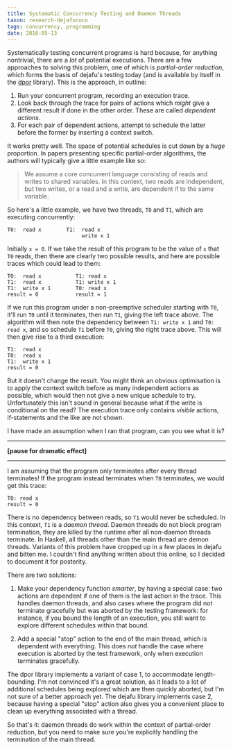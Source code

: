```yaml
---
title: Systematic Concurrency Testing and Daemon Threads
taxon: research-dejafucoco
tags: concurrency, programming
date: 2016-05-13
---
```


Systematically testing concurrent programs is hard because, for
anything nontrivial, there are a *lot* of potential executions. There
are a few approaches to solving this problem, one of which is
*partial-order reduction*, which forms the basis of dejafu's testing
today (and is available by itself in the [dpor][] library). This is
the approach, in outline:

1. Run your concurrent program, recording an execution trace.
2. Look back through the trace for pairs of actions which *might* give
   a different result if done in the other order. These are called
   *dependent actions*.
3. For each pair of dependent actions, attempt to schedule the latter
   before the former by inserting a context switch.

It works pretty well. The space of potential schedules is cut down by
a *huge* proportion. In papers presenting specific partial-order
algorithms, the authors will typically give a little example like so:

> We assume a core concurrent language consisting of reads and writes
> to shared variables. In this context, two reads are independent, but
> two writes, or a read and a write, are dependent if to the same
> variable.

So here's a little example, we have two threads, `T0` and `T1`, which
are executing concurrently:

~~~
T0:  read x        T1:  read x
                        write x 1
~~~

Initially `x = 0`. If we take the result of this program to be the
value of `x` that `T0` reads, then there are clearly two possible
results, and here are possible traces which could lead to them:

~~~
T0:  read x           T1: read x
T1:  read x           T1: write x 1
T1:  write x 1        T0: read x
result = 0            result = 1
~~~

If we run this program under a non-preemptive scheduler starting with
`T0`, it'll run `T0` until it terminates, then run `T1`, giving the
left trace above. The algorithm will then note the dependency between
`T1: write x 1` and `T0: read x`, and so schedule `T1` before `T0`,
giving the right trace above. This will then give rise to a third
execution:

~~~
T1:  read x
T0:  read x
T1:  write x 1
result = 0
~~~

But it doesn't change the result. You might think an obvious
optimisation is to apply the context switch before as many independent
actions as possible, which would then not give a new unique schedule
to try. Unfortunately this isn't sound in general because what if the
write is conditional on the read? The execution trace only contains
*visible* actions, if-statements and the like are not shown.

I have made an assumption when I ran that program, can you see what it
is?

- - -

**[pause for dramatic effect]**

- - -

I am assuming that the program only terminates after every thread
terminates! If the program instead terminates when `T0` terminates, we
would get this trace:

~~~
T0: read x
result = 0
~~~

There is no dependency between reads, so `T1` would never be
scheduled. In this context, `T1` is a *daemon thread*. Daemon threads
do not block program termination, they are killed by the runtime after
all non-daemon threads terminate. In Haskell, all threads other than
the main thread are demon threads. Variants of this problem have
cropped up in a few places in dejafu and bitten me. I couldn't find
anything written about this online, so I decided to document it for
posterity.

There are two solutions:

1. Make your dependency function *smarter*, by having a special case:
   two actions are dependent if one of them is the last action in the
   trace. This handles daemon threads, and also cases where the
   program did not terminate gracefully but was aborted by the testing
   framework: for instance, if you bound the length of an execution,
   you still want to explore different schedules within that bound.

2. Add a special "stop" action to the end of the main thread, which is
   dependent with everything. This does *not* handle the case where
   execution is aborted by the test framework, only when execution
   terminates gracefully.

The dpor library implements a variant of case 1, to accommodate
length-bounding. I'm not convinced it's a great solution, as it leads
to a lot of additional schedules being explored which are then quickly
aborted, but I'm not sure of a better approach yet. The dejafu library
implements case 2, because having a special "stop" action also gives
you a convenient place to clean up everything associated with a
thread.

So that's it: daemon threads do work within the context of
partial-order reduction, but you need to make sure you're explicitly
handling the termination of the main thread.

[dpor]: http://hackage.haskell.org/package/dpor
